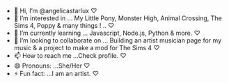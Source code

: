 - 👋 Hi, I’m @angelicastarlux ♡
- 👀 I’m interested in ... My Little Pony, Monster High, Animal Crossing, The Sims 4, Poppy & many things ! .. ♡
- 🌱 I’m currently learning ... Javascript, Node.js, Python & more. ♡
- 💞️ I’m looking to collaborate on ... Building an artist musician page for my music &
  a project to make a mod for The Sims 4 ♡
- 📫 How to reach me ...Check profile. ♡
- 😄 Pronouns: ...She/Her ♡
- ⚡ Fun fact: ...I am an artist. ♡

<!---
angelicastarlux/angelicastarlux is a ✨ special ✨ repository because its `README.md` (this file) appears on your GitHub profile.
You can click the Preview link to take a look at your changes.
--->

